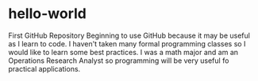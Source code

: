 # hello-world
First GitHub Repository
Beginning to use GitHub because it may be useful as I learn to code.
I haven't taken many formal programming classes so I would like to learn some best practices.
I was a math major and am an Operations Research Analyst so programming
will be very useful fo practical applications.
